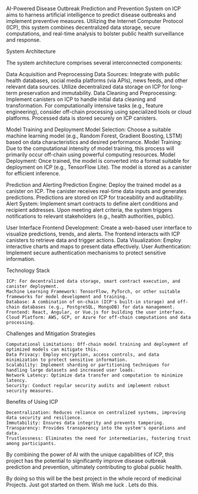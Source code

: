 AI-Powered Disease Outbreak Prediction and Prevention System on ICP aims to harness artificial intelligence to predict disease outbreaks and implement preventive measures. Utilizing the Internet Computer Protocol (ICP), this system combines decentralized data storage, secure computations, and real-time analysis to bolster public health surveillance and response.

System Architecture

The system architecture comprises several interconnected components:

Data Acquisition and Preprocessing
        Data Sources:
            Integrate with public health databases, social media platforms (via APIs), news feeds, and other relevant data sources.
            Utilize decentralized data storage on ICP for long-term preservation and immutability.
        Data Cleaning and Preprocessing:
            Implement canisters on ICP to handle initial data cleaning and transformation.
            For computationally intensive tasks (e.g., feature engineering), consider off-chain processing using specialized tools or cloud platforms.
            Processed data is stored securely on ICP canisters.

Model Training and Deployment
        Model Selection:
            Choose a suitable machine learning model (e.g., Random Forest, Gradient Boosting, LSTM) based on data characteristics and desired performance.
        Model Training:
            Due to the computational intensity of model training, this process will primarily occur off-chain using powerful computing resources.
        Model Deployment:
            Once trained, the model is converted into a format suitable for deployment on ICP (e.g., TensorFlow Lite). The model is stored as a canister for efficient inference.

Prediction and Alerting
        Prediction Engine:
            Deploy the trained model as a canister on ICP.
            The canister receives real-time data inputs and generates predictions.
            Predictions are stored on ICP for traceability and auditability.
        Alert System:
            Implement smart contracts to define alert conditions and recipient addresses.
            Upon meeting alert criteria, the system triggers notifications to relevant stakeholders (e.g., health authorities, public).

User Interface
        Frontend Development:
            Create a web-based user interface to visualize predictions, trends, and alerts.
            The frontend interacts with ICP canisters to retrieve data and trigger actions.
        Data Visualization:
            Employ interactive charts and maps to present data effectively.
        User Authentication:
            Implement secure authentication mechanisms to protect sensitive information.

Technology Stack

    ICP: For decentralized data storage, smart contract execution, and canister deployment.
    Machine Learning Framework: TensorFlow, PyTorch, or other suitable frameworks for model development and training.
    Database: A combination of on-chain (ICP's built-in storage) and off-chain databases (e.g., PostgreSQL, MongoDB) for data management.
    Frontend: React, Angular, or Vue.js for building the user interface.
    Cloud Platform: AWS, GCP, or Azure for off-chain computations and data processing.

Challenges and Mitigation Strategies

    Computational Limitations: Off-chain model training and deployment of optimized models can mitigate this.
    Data Privacy: Employ encryption, access controls, and data minimization to protect sensitive information.
    Scalability: Implement sharding or partitioning techniques for handling large datasets and increased user loads.
    Network Latency: Optimize data transfer and computation to minimize latency.
    Security: Conduct regular security audits and implement robust security measures.

Benefits of Using ICP

    Decentralization: Reduces reliance on centralized systems, improving data security and resilience.
    Immutability: Ensures data integrity and prevents tampering.
    Transparency: Provides transparency into the system's operations and data.
    Trustlessness: Eliminates the need for intermediaries, fostering trust among participants.

By combining the power of AI with the unique capabilities of ICP, this project has the potential to significantly improve disease outbreak prediction and prevention, ultimately contributing to global public health.

By doing so this will be the best project in the whole record of medicinal Projects. Just got started on them. Wish me luck . Lets do this.
